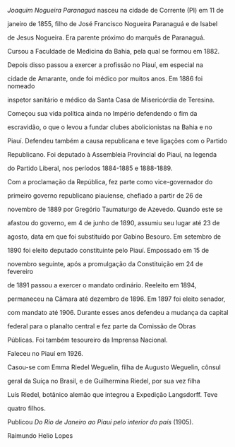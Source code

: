 

*Joaquim Nogueira Paranaguá* nasceu na cidade de Corrente (PI) em 11 de

janeiro de 1855, filho de José Francisco Nogueira Paranaguá e de Isabel

de Jesus Nogueira. Era parente próximo do marquês de Paranaguá.



Cursou a Faculdade de Medicina da Bahia, pela qual se formou em 1882.

Depois disso passou a exercer a profissão no Piauí, em especial na

cidade de Amarante, onde foi médico por muitos anos. Em 1886 foi nomeado

inspetor sanitário e médico da Santa Casa de Misericórdia de Teresina.

Começou sua vida política ainda no Império defendendo o fim da

escravidão, o que o levou a fundar clubes abolicionistas na Bahia e no

Piauí. Defendeu também a causa republicana e teve ligações com o Partido

Republicano. Foi deputado à Assembleia Provincial do Piauí, na legenda

do Partido Liberal, nos períodos 1884-1885 e 1888-1889.



Com a proclamação da República, fez parte como vice-governador do

primeiro governo republicano piauiense, chefiado a partir de 26 de

novembro de 1889 por Gregório Taumaturgo de Azevedo. Quando este se

afastou do governo, em 4 de junho de 1890, assumiu seu lugar até 23 de

agosto, data em que foi substituído por Gabino Besouro. Em setembro de

1890 foi eleito deputado constituinte pelo Piauí. Empossado em 15 de

novembro seguinte, após a promulgação da Constituição em 24 de fevereiro

de 1891 passou a exercer o mandato ordinário. Reeleito em 1894,

permaneceu na Câmara até dezembro de 1896. Em 1897 foi eleito senador,

com mandato até 1906. Durante esses anos defendeu a mudança da capital

federal para o planalto central e fez parte da Comissão de Obras

Públicas. Foi também tesoureiro da Imprensa Nacional.



Faleceu no Piauí em 1926.



Casou-se com Emma Riedel Weguelin, filha de Augusto Weguelin, cônsul

geral da Suíça no Brasil, e de Guilhermina Riedel, por sua vez filha

Luís Riedel, botânico alemão que integrou a Expedição Langsdorff. Teve

quatro filhos.



Publicou *Do Rio de Janeiro ao Piauí pelo interior do país* (1905).



Raimundo Helio Lopes



